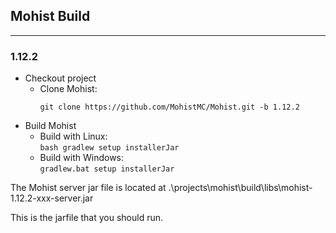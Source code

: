 ## Mohist Build
---

### 1.12.2
* Checkout project
  * Clone Mohist:  
    ```
    git clone https://github.com/MohistMC/Mohist.git -b 1.12.2
    ```
* Build Mohist
  * Build with Linux:  
    `bash gradlew setup installerJar`
  * Build with Windows:  
    `gradlew.bat setup installerJar`

The Mohist server jar file is located at .\projects\mohist\build\libs\mohist-1.12.2-xxx-server.jar

This is the jarfile that you should run.